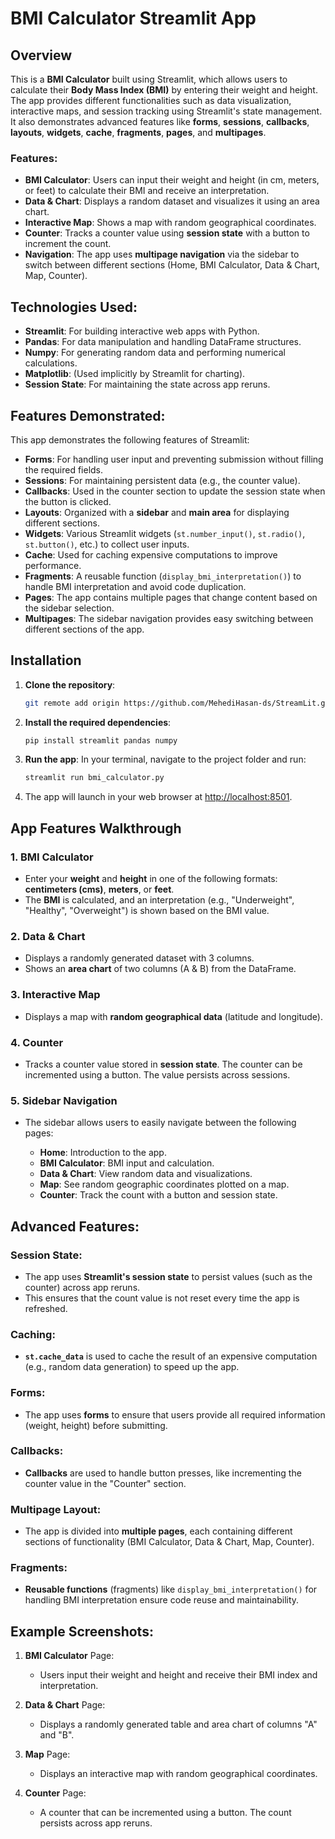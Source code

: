 # BMI Calculator Streamlit App

## Overview
This is a **BMI Calculator** built using Streamlit, which allows users to calculate their **Body Mass Index (BMI)** by entering their weight and height. The app provides different functionalities such as data visualization, interactive maps, and session tracking using Streamlit's state management. It also demonstrates advanced features like **forms**, **sessions**, **callbacks**, **layouts**, **widgets**, **cache**, **fragments**, **pages**, and **multipages**.

### Features:
- **BMI Calculator**: Users can input their weight and height (in cm, meters, or feet) to calculate their BMI and receive an interpretation.
- **Data & Chart**: Displays a random dataset and visualizes it using an area chart.
- **Interactive Map**: Shows a map with random geographical coordinates.
- **Counter**: Tracks a counter value using **session state** with a button to increment the count.
- **Navigation**: The app uses **multipage navigation** via the sidebar to switch between different sections (Home, BMI Calculator, Data & Chart, Map, Counter).

## Technologies Used:
- **Streamlit**: For building interactive web apps with Python.
- **Pandas**: For data manipulation and handling DataFrame structures.
- **Numpy**: For generating random data and performing numerical calculations.
- **Matplotlib**: (Used implicitly by Streamlit for charting).
- **Session State**: For maintaining the state across app reruns.

## Features Demonstrated:
This app demonstrates the following features of Streamlit:
- **Forms**: For handling user input and preventing submission without filling the required fields.
- **Sessions**: For maintaining persistent data (e.g., the counter value).
- **Callbacks**: Used in the counter section to update the session state when the button is clicked.
- **Layouts**: Organized with a **sidebar** and **main area** for displaying different sections.
- **Widgets**: Various Streamlit widgets (`st.number_input()`, `st.radio()`, `st.button()`, etc.) to collect user inputs.
- **Cache**: Used for caching expensive computations to improve performance.
- **Fragments**: A reusable function (`display_bmi_interpretation()`) to handle BMI interpretation and avoid code duplication.
- **Pages**: The app contains multiple pages that change content based on the sidebar selection.
- **Multipages**: The sidebar navigation provides easy switching between different sections of the app.

## Installation

1. **Clone the repository**:
    ```bash
    git remote add origin https://github.com/MehediHasan-ds/StreamLit.git
    ```

2. **Install the required dependencies**:

   ```bash
   pip install streamlit pandas numpy
   ```

3. **Run the app**:
   In your terminal, navigate to the project folder and run:

   ```bash
   streamlit run bmi_calculator.py
   ```

4. The app will launch in your web browser at [http://localhost:8501](http://localhost:8501).

## App Features Walkthrough

### **1. BMI Calculator**

* Enter your **weight** and **height** in one of the following formats: **centimeters (cms)**, **meters**, or **feet**.
* The **BMI** is calculated, and an interpretation (e.g., "Underweight", "Healthy", "Overweight") is shown based on the BMI value.

### **2. Data & Chart**

* Displays a randomly generated dataset with 3 columns.
* Shows an **area chart** of two columns (A & B) from the DataFrame.

### **3. Interactive Map**

* Displays a map with **random geographical data** (latitude and longitude).

### **4. Counter**

* Tracks a counter value stored in **session state**. The counter can be incremented using a button. The value persists across sessions.

### **5. Sidebar Navigation**

* The sidebar allows users to easily navigate between the following pages:

  * **Home**: Introduction to the app.
  * **BMI Calculator**: BMI input and calculation.
  * **Data & Chart**: View random data and visualizations.
  * **Map**: See random geographic coordinates plotted on a map.
  * **Counter**: Track the count with a button and session state.

## Advanced Features:

### **Session State**:

* The app uses **Streamlit's session state** to persist values (such as the counter) across app reruns.
* This ensures that the count value is not reset every time the app is refreshed.

### **Caching**:

* **`st.cache_data`** is used to cache the result of an expensive computation (e.g., random data generation) to speed up the app.

### **Forms**:

* The app uses **forms** to ensure that users provide all required information (weight, height) before submitting.

### **Callbacks**:

* **Callbacks** are used to handle button presses, like incrementing the counter value in the "Counter" section.

### **Multipage Layout**:

* The app is divided into **multiple pages**, each containing different sections of functionality (BMI Calculator, Data & Chart, Map, Counter).

### **Fragments**:

* **Reusable functions** (fragments) like `display_bmi_interpretation()` for handling BMI interpretation ensure code reuse and maintainability.

## Example Screenshots:

1. **BMI Calculator** Page:

   * Users input their weight and height and receive their BMI index and interpretation.

2. **Data & Chart** Page:

   * Displays a randomly generated table and area chart of columns "A" and "B".

3. **Map** Page:

   * Displays an interactive map with random geographical coordinates.

4. **Counter** Page:

   * A counter that can be incremented using a button. The count persists across app reruns.

